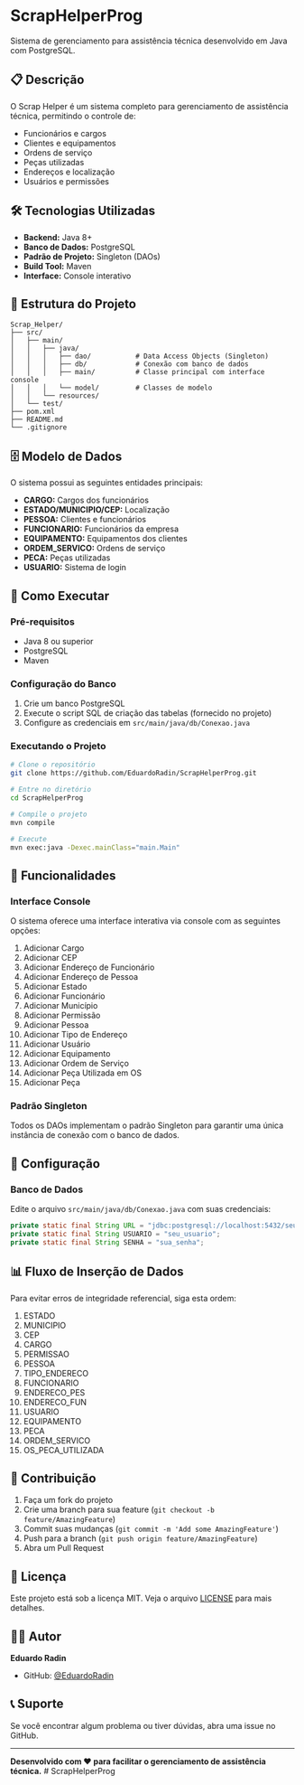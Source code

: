 # ScrapHelperProg

Sistema de gerenciamento para assistência técnica desenvolvido em Java com PostgreSQL.

## 📋 Descrição

O Scrap Helper é um sistema completo para gerenciamento de assistência técnica, permitindo o controle de:
- Funcionários e cargos
- Clientes e equipamentos
- Ordens de serviço
- Peças utilizadas
- Endereços e localização
- Usuários e permissões

## 🛠️ Tecnologias Utilizadas

- **Backend:** Java 8+
- **Banco de Dados:** PostgreSQL
- **Padrão de Projeto:** Singleton (DAOs)
- **Build Tool:** Maven
- **Interface:** Console interativo

## 📁 Estrutura do Projeto

```
Scrap_Helper/
├── src/
│   ├── main/
│   │   ├── java/
│   │   │   ├── dao/           # Data Access Objects (Singleton)
│   │   │   ├── db/            # Conexão com banco de dados
│   │   │   ├── main/          # Classe principal com interface console
│   │   │   └── model/         # Classes de modelo
│   │   └── resources/
│   └── test/
├── pom.xml
├── README.md
└── .gitignore
```

## 🗄️ Modelo de Dados

O sistema possui as seguintes entidades principais:
- **CARGO:** Cargos dos funcionários
- **ESTADO/MUNICIPIO/CEP:** Localização
- **PESSOA:** Clientes e funcionários
- **FUNCIONARIO:** Funcionários da empresa
- **EQUIPAMENTO:** Equipamentos dos clientes
- **ORDEM_SERVICO:** Ordens de serviço
- **PECA:** Peças utilizadas
- **USUARIO:** Sistema de login

## 🚀 Como Executar

### Pré-requisitos
- Java 8 ou superior
- PostgreSQL
- Maven

### Configuração do Banco
1. Crie um banco PostgreSQL
2. Execute o script SQL de criação das tabelas (fornecido no projeto)
3. Configure as credenciais em `src/main/java/db/Conexao.java`

### Executando o Projeto
```bash
# Clone o repositório
git clone https://github.com/EduardoRadin/ScrapHelperProg.git

# Entre no diretório
cd ScrapHelperProg

# Compile o projeto
mvn compile

# Execute
mvn exec:java -Dexec.mainClass="main.Main"
```

## 📝 Funcionalidades

### Interface Console
O sistema oferece uma interface interativa via console com as seguintes opções:
1. Adicionar Cargo
2. Adicionar CEP
3. Adicionar Endereço de Funcionário
4. Adicionar Endereço de Pessoa
5. Adicionar Estado
6. Adicionar Funcionário
7. Adicionar Município
8. Adicionar Permissão
9. Adicionar Pessoa
10. Adicionar Tipo de Endereço
11. Adicionar Usuário
12. Adicionar Equipamento
13. Adicionar Ordem de Serviço
14. Adicionar Peça Utilizada em OS
15. Adicionar Peça

### Padrão Singleton
Todos os DAOs implementam o padrão Singleton para garantir uma única instância de conexão com o banco de dados.

## 🔧 Configuração

### Banco de Dados
Edite o arquivo `src/main/java/db/Conexao.java` com suas credenciais:
```java
private static final String URL = "jdbc:postgresql://localhost:5432/seu_banco";
private static final String USUARIO = "seu_usuario";
private static final String SENHA = "sua_senha";
```

## 📊 Fluxo de Inserção de Dados

Para evitar erros de integridade referencial, siga esta ordem:
1. ESTADO
2. MUNICIPIO
3. CEP
4. CARGO
5. PERMISSAO
6. PESSOA
7. TIPO_ENDERECO
8. FUNCIONARIO
9. ENDERECO_PES
10. ENDERECO_FUN
11. USUARIO
12. EQUIPAMENTO
13. PECA
14. ORDEM_SERVICO
15. OS_PECA_UTILIZADA

## 🤝 Contribuição

1. Faça um fork do projeto
2. Crie uma branch para sua feature (`git checkout -b feature/AmazingFeature`)
3. Commit suas mudanças (`git commit -m 'Add some AmazingFeature'`)
4. Push para a branch (`git push origin feature/AmazingFeature`)
5. Abra um Pull Request

## 📄 Licença

Este projeto está sob a licença MIT. Veja o arquivo [LICENSE](LICENSE) para mais detalhes.

## 👨‍💻 Autor

**Eduardo Radin**
- GitHub: [@EduardoRadin](https://github.com/EduardoRadin)

## 📞 Suporte

Se você encontrar algum problema ou tiver dúvidas, abra uma issue no GitHub.

---

**Desenvolvido com ❤️ para facilitar o gerenciamento de assistência técnica.** # ScrapHelperProg
